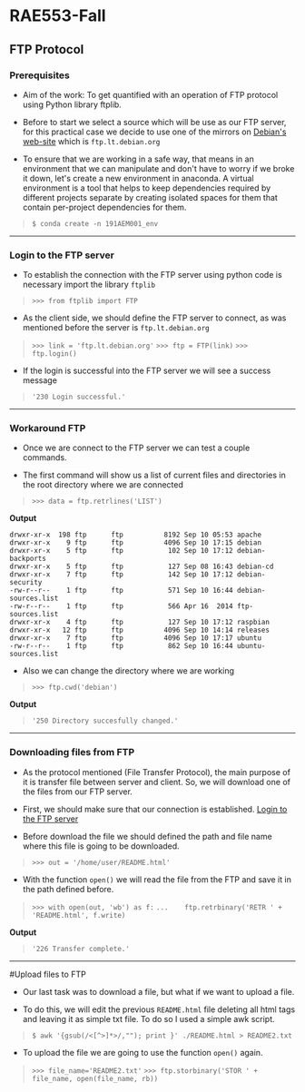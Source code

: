 # RAE553-Fall
## FTP Protocol
### Prerequisites

* Aim of the work:
To get quantified with an operation of FTP protocol using Python library ftplib.

* Before to start we select a source which will be use as our FTP server, for this practical case we decide to use one of the mirrors on [Debian's web-site](https://www.debian.org/mirror/list) which is `ftp.lt.debian.org`

* To ensure that we are working in a safe way, that means in an environment that we can manipulate and don't have to worry if we broke it down, let's create a new environment in anaconda. A virtual environment is a tool that helps to keep dependencies required by different projects separate by creating isolated spaces for them that contain per-project dependencies for them.

> `$ conda create -n 191AEM001_env`

---
### Login to the FTP server

* To establish the connection with the FTP server using python code is necessary import the library `ftplib`

> `>>> from ftplib import FTP`

* As the client side, we should define the FTP server to connect, as was mentioned before the server is `ftp.lt.debian.org`

> `>>> link = 'ftp.lt.debian.org'`
> `>>> ftp = FTP(link)`
> `>>> ftp.login()`

* If the login is successful into the FTP server we will see a success message
> `'230 Login successful.'`

---
### Workaround FTP

* Once we are connect to the FTP server we can test a couple commands.

* The first command will show us a list of current files and directories in the root directory where we are connected

> `>>> data = ftp.retrlines('LIST')`

**Output**
```
drwxr-xr-x  198 ftp      ftp          8192 Sep 10 05:53 apache
drwxr-xr-x    9 ftp      ftp          4096 Sep 10 17:15 debian
drwxr-xr-x    5 ftp      ftp           102 Sep 10 17:12 debian-backports
drwxr-xr-x    5 ftp      ftp           127 Sep 08 16:43 debian-cd
drwxr-xr-x    7 ftp      ftp           142 Sep 10 17:12 debian-security
-rw-r--r--    1 ftp      ftp           571 Sep 10 16:44 debian-sources.list
-rw-r--r--    1 ftp      ftp           566 Apr 16  2014 ftp-sources.list
drwxr-xr-x    4 ftp      ftp           127 Sep 10 17:12 raspbian
drwxr-xr-x   12 ftp      ftp          4096 Sep 10 14:14 releases
drwxr-xr-x    7 ftp      ftp          4096 Sep 10 17:17 ubuntu
-rw-r--r--    1 ftp      ftp           862 Sep 10 16:44 ubuntu-sources.list
```

* Also we can change the directory where we are working

> `>>> ftp.cwd('debian')`

**Output**
> `'250 Directory succesfully changed.'`

---
### Downloading files from FTP

* As the protocol mentioned (File Transfer Protocol), the main purpose of it is transfer file between server and client. So, we will download one of the files from our FTP server.

* First, we should make sure that our connection is established. [Login to the FTP server](https://github.com/emma-alv/RAE553-Fall#login-to-the-ftp-server)

* Before download the file we should defined the path and file name where this file is going to be downloaded.

> `>>> out = '/home/user/README.html'`

* With the function `open()` we will read the file from the FTP and save it in the path defined before.

> `>>> with open(out, 'wb') as f:`
> `...    ftp.retrbinary('RETR ' + 'README.html', f.write)`

**Output**
> `'226 Transfer complete.'`

---
#Upload files to FTP

* Our last task was to download a file, but what if we want to upload a file.

* To do this, we will edit the previous `README.html` file deleting all html tags and leaving it as simple txt file. To do so I used a simple awk script.

> `$ awk '{gsub(/<[^>]*>/,""); print }' ./README.html > README2.txt`

* To upload the file we are going to use the function `open()` again.
> `>>> file_name='README2.txt'`
> `>>> ftp.storbinary('STOR ' + file_name, open(file_name, rb))`
